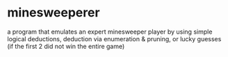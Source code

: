 minesweeperer
=============
a program that emulates an expert minesweeper player by using simple logical deductions, deduction via enumeration & pruning, or lucky guesses (if the first 2 did not win the entire game)
